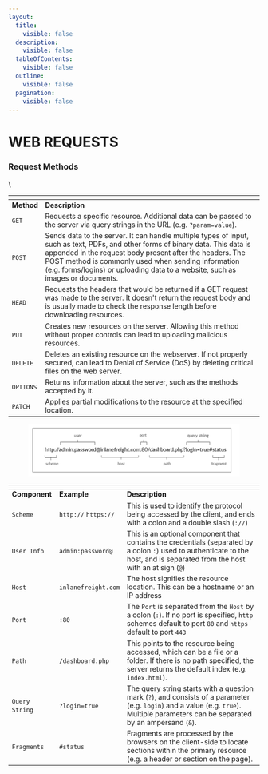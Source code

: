 ```yaml
---
layout:
  title:
    visible: false
  description:
    visible: false
  tableOfContents:
    visible: false
  outline:
    visible: false
  pagination:
    visible: false
---
```


# WEB REQUESTS

### Request Methods

\


<table data-header-hidden data-full-width="true"><thead><tr><th></th><th></th></tr></thead><tbody><tr><td><strong>Method</strong></td><td><strong>Description</strong></td></tr><tr><td><code>GET</code></td><td>Requests a specific resource. Additional data can be passed to the server via query strings in the URL (e.g. <code>?param=value</code>).</td></tr><tr><td><code>POST</code></td><td>Sends data to the server. It can handle multiple types of input, such as text, PDFs, and other forms of binary data. This data is appended in the request body present after the headers. The POST method is commonly used when sending information (e.g. forms/logins) or uploading data to a website, such as images or documents.</td></tr><tr><td><code>HEAD</code></td><td>Requests the headers that would be returned if a GET request was made to the server. It doesn't return the request body and is usually made to check the response length before downloading resources.</td></tr><tr><td><code>PUT</code></td><td>Creates new resources on the server. Allowing this method without proper controls can lead to uploading malicious resources.</td></tr><tr><td><code>DELETE</code></td><td>Deletes an existing resource on the webserver. If not properly secured, can lead to Denial of Service (DoS) by deleting critical files on the web server.</td></tr><tr><td><code>OPTIONS</code></td><td>Returns information about the server, such as the methods accepted by it.</td></tr><tr><td><code>PATCH</code></td><td>Applies partial modifications to the resource at the specified location.</td></tr></tbody></table>

<div data-full-width="true">

<figure><img src=".gitbook/assets/image (2).png" alt=""><figcaption></figcaption></figure>

</div>

<table data-header-hidden data-full-width="true"><thead><tr><th></th><th></th><th></th></tr></thead><tbody><tr><td><strong>Component</strong></td><td><strong>Example</strong></td><td><strong>Description</strong></td></tr><tr><td><code>Scheme</code></td><td><code>http://</code> <code>https://</code></td><td>This is used to identify the protocol being accessed by the client, and ends with a colon and a double slash (<code>://</code>)</td></tr><tr><td><code>User Info</code></td><td><code>admin:password@</code></td><td>This is an optional component that contains the credentials (separated by a colon <code>:</code>) used to authenticate to the host, and is separated from the host with an at sign (<code>@</code>)</td></tr><tr><td><code>Host</code></td><td><code>inlanefreight.com</code></td><td>The host signifies the resource location. This can be a hostname or an IP address</td></tr><tr><td><code>Port</code></td><td><code>:80</code></td><td>The <code>Port</code> is separated from the <code>Host</code> by a colon (<code>:</code>). If no port is specified, <code>http</code> schemes default to port <code>80</code> and <code>https</code> default to port <code>443</code></td></tr><tr><td><code>Path</code></td><td><code>/dashboard.php</code></td><td>This points to the resource being accessed, which can be a file or a folder. If there is no path specified, the server returns the default index (e.g. <code>index.html</code>).</td></tr><tr><td><code>Query String</code></td><td><code>?login=true</code></td><td>The query string starts with a question mark (<code>?</code>), and consists of a parameter (e.g. <code>login</code>) and a value (e.g. <code>true</code>). Multiple parameters can be separated by an ampersand (<code>&#x26;</code>).</td></tr><tr><td><code>Fragments</code></td><td><code>#status</code></td><td>Fragments are processed by the browsers on the client-side to locate sections within the primary resource (e.g. a header or section on the page).</td></tr></tbody></table>

